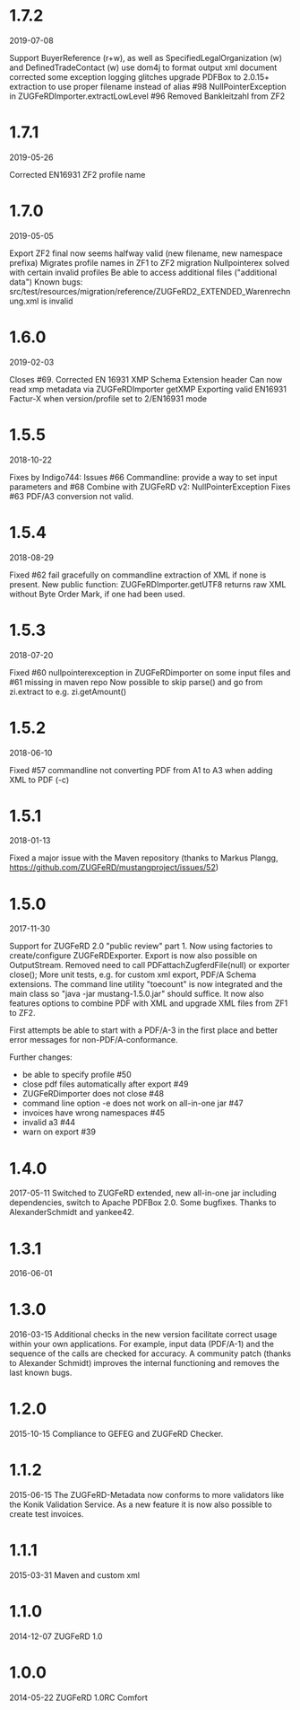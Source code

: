 
1.7.2
=====
2019-07-08

Support BuyerReference (r+w), as well as SpecifiedLegalOrganization (w) and DefinedTradeContact (w) 
use dom4j to format output xml document
corrected some exception logging glitches
upgrade PDFBox to 2.0.15+
extraction to use proper filename instead of alias #98
NullPointerException in ZUGFeRDImporter.extractLowLevel #96
Removed Bankleitzahl from ZF2


1.7.1
=====
2019-05-26

Corrected EN16931 ZF2 profile name

1.7.0
=====
2019-05-05

Export ZF2 final now seems halfway valid (new filename, new namespace prefixa)
Migrates profile names in ZF1 to ZF2 migration
Nullpointerex solved with certain invalid profiles
Be able to access additional files ("additional data")
Known bugs: src/test/resources/migration/reference/ZUGFeRD2_EXTENDED_Warenrechnung.xml is invalid


1.6.0
=====
2019-02-03

Closes #69.
Corrected EN 16931 XMP Schema Extension header
Can now read xmp metadata via ZUGFeRDImporter getXMP
Exporting valid EN16931 Factur-X when version/profile set to 2/EN16931 mode


1.5.5
=====
2018-10-22

Fixes by Indigo744: Issues #66 Commandline: provide a way to set input parameters and #68 Combine with ZUGFeRD v2: NullPointerException
Fixes #63 PDF/A3 conversion not valid.

1.5.4
=====
2018-08-29

Fixed #62 fail gracefully on commandline extraction of XML if none is present.
New public function: ZUGFeRDImporter.getUTF8 returns raw XML without Byte Order Mark, if one had been used.

1.5.3
=====
2018-07-20

Fixed #60 nullpointerexception in ZUGFeRDimporter on some input files 
and #61 missing in maven repo 
Now possible to skip parse() and go from zi.extract to e.g. zi.getAmount()



1.5.2
=====
2018-06-10

Fixed #57 commandline not converting PDF from A1 to A3 when adding XML to PDF (-c) 

1.5.1
=====
2018-01-13

Fixed a major issue with the Maven repository (thanks to Markus Plangg, https://github.com/ZUGFeRD/mustangproject/issues/52)

1.5.0
=====
2017-11-30

Support for ZUGFeRD 2.0 "public review" part 1.
Now using factories to create/configure ZUGFeRDExporter.
Export is now also possible on OutputStream.
Removed need to call PDFattachZugferdFile(null) or exporter close();
More unit tests, e.g. for custom xml export, PDF/A Schema extensions.
The command line utility "toecount" is now integrated and the main class so "java -jar mustang-1.5.0.jar" should suffice.
It now also features options to combine PDF with XML and upgrade XML files from ZF1 to ZF2.

First attempts be able to start with a PDF/A-3 in the first place and better error messages for non-PDF/A-conformance.

Further changes: 

* be able to specify profile #50
* close pdf files automatically after export #49 
* ZUGFeRDimporter does not close #48 
* command line option -e does not work on all-in-one jar #47 
* invoices have wrong namespaces #45 
* invalid a3 #44
* warn on export #39

 
1.4.0
=====
2017-05-11
Switched to ZUGFeRD extended, new all-in-one jar including dependencies, 
switch to Apache PDFBox 2.0. Some bugfixes. 
Thanks to AlexanderSchmidt and yankee42. 

1.3.1
=====
2016-06-01
 
1.3.0
=====
2016-03-15
Additional checks in the new version facilitate correct usage within your own applications. For example, input data (PDF/A-1) and the sequence of the calls are checked for accuracy.
A community patch (thanks to Alexander Schmidt) improves the internal functioning and removes the last known bugs.

1.2.0
=====
2015-10-15
Compliance to GEFEG and ZUGFeRD Checker.

1.1.2
=====
2015-06-15
The ZUGFeRD-Metadata now conforms to more validators like the Konik Validation Service. As a new feature it is now also possible to create test invoices.

1.1.1
=====
2015-03-31
Maven and custom xml

1.1.0
=====
2014-12-07
ZUGFeRD 1.0

1.0.0
=====
2014-05-22
ZUGFeRD 1.0RC Comfort